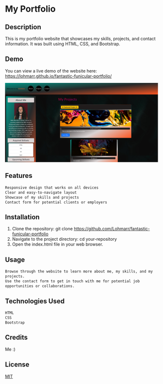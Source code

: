 # My Portfolio

## Description

This is my portfolio website that showcases my skills, projects, and contact information. It was built using HTML, CSS, and Bootstrap.

## Demo

You can view a live demo of the website here: https://lohmarr.github.io/fantastic-funicular-portfolio/

![Portfolio](/assets/images/Lohmar-s-Portfolio.png "My portfolio")


## Features
    Responsive design that works on all devices
    Clear and easy-to-navigate layout
    Showcase of my skills and projects
    Contact form for potential clients or employers

## Installation
   1. Clone the repository: git clone https://github.com/Lohmarr/fantastic-funicular-portfolio
   2. Navigate to the project directory: cd your-repository
   3. Open the index.html file in your web browser.

## Usage
    Browse through the website to learn more about me, my skills, and my projects.
    Use the contact form to get in touch with me for potential job opportunities or collaborations.

## Technologies Used
    HTML
    CSS
    Bootstrap

## Credits

Me :)

## License

[MIT](https://choosealicense.com/licenses/mit/)